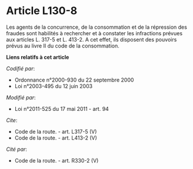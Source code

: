 # Article L130-8

Les agents de la concurrence, de la consommation et de la répression des fraudes sont habilités à rechercher et à constater
les infractions prévues aux articles L. 317-5 et L. 413-2. A cet effet, ils disposent des pouvoirs prévus au livre II du code
de la consommation.

**Liens relatifs à cet article**

_Codifié par_:

  - Ordonnance n°2000-930 du 22 septembre 2000
  - Loi n°2003-495 du 12 juin 2003

_Modifié par_:

  - Loi n°2011-525 du 17 mai 2011 - art. 94

_Cite_:

  - Code de la route. - art. L317-5 (V)
  - Code de la route. - art. L413-2 (V)

_Cité par_:

  - Code de la route. - art. R330-2 (V)
